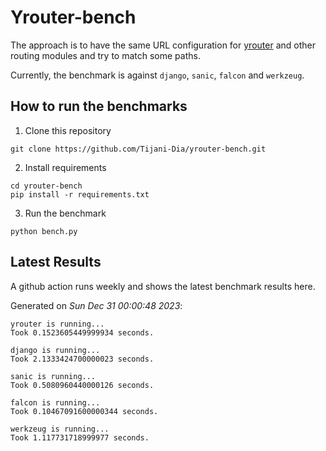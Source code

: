 # Yrouter-bench

The approach is to have the same URL configuration for [yrouter](https://github.com/Tijani-Dia/yrouter) and other routing modules and try to match some paths.

Currently, the benchmark is against `django`, `sanic`, `falcon` and `werkzeug`.

## How to run the benchmarks

1. Clone this repository

```shell
git clone https://github.com/Tijani-Dia/yrouter-bench.git
```

2. Install requirements

```shell
cd yrouter-bench
pip install -r requirements.txt
```

3. Run the benchmark

```shell
python bench.py
```

## Latest Results

A github action runs weekly and shows the latest benchmark results here.

Generated on *Sun Dec 31 00:00:48 2023*:

```shell
yrouter is running...
Took 0.1523605449999934 seconds.

django is running...
Took 2.1333424700000023 seconds.

sanic is running...
Took 0.5080960440000126 seconds.

falcon is running...
Took 0.10467091600000344 seconds.

werkzeug is running...
Took 1.117731718999977 seconds.

```